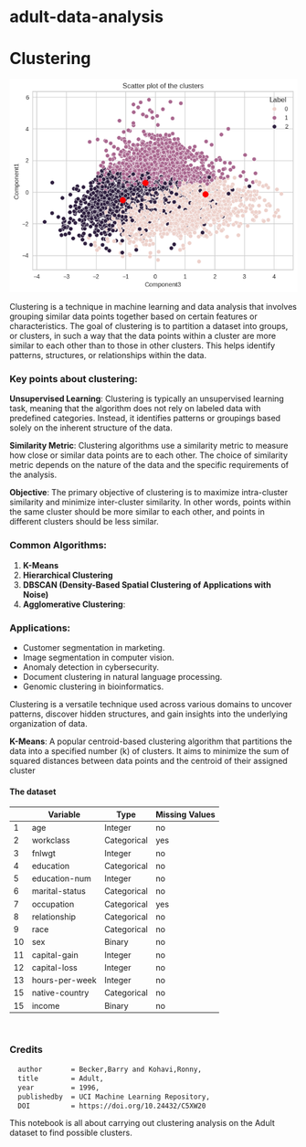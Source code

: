 # adult-data-analysis

# Clustering

<img src='clusters.png'>

Clustering is a technique in machine learning and data analysis that involves grouping similar data points together based on certain features or characteristics. The goal of clustering is to partition a dataset into groups, or clusters, in such a way that the data points within a cluster are more similar to each other than to those in other clusters. This helps identify patterns, structures, or relationships within the data.

### **Key points about clustering**:

**Unsupervised Learning**: Clustering is typically an unsupervised learning task, meaning that the algorithm does not rely on labeled data with predefined categories. Instead, it identifies patterns or groupings based solely on the inherent structure of the data.

**Similarity Metric**: Clustering algorithms use a similarity metric to measure how close or similar data points are to each other. The choice of similarity metric depends on the nature of the data and the specific requirements of the analysis.

**Objective**: The primary objective of clustering is to maximize intra-cluster similarity and minimize inter-cluster similarity. In other words, points within the same cluster should be more similar to each other, and points in different clusters should be less similar.

### **Common Algorithms**:

1. **K-Means**
2. **Hierarchical Clustering**
3. **DBSCAN (Density-Based Spatial Clustering of Applications with Noise)**
4. **Agglomerative Clustering**:

### Applications:

* Customer segmentation in marketing.
* Image segmentation in computer vision.
* Anomaly detection in cybersecurity.
* Document clustering in natural language processing.
* Genomic clustering in bioinformatics.

Clustering is a versatile technique used across various domains to uncover patterns, discover hidden structures, and gain insights into the underlying organization of data.


**K-Means**: A popular centroid-based clustering algorithm that partitions the data into a specified number (k) of clusters. It aims to minimize the sum of squared distances between data points and the centroid of their assigned cluster


#### The dataset


|| Variable | Type | Missing Values |
| --- | --- | --- | --- |
|1| age	| Integer	| no |
|2| workclass | Categorical | yes |
|3| fnlwgt	| Integer	| no |
|4| education	| Categorical	|	no |
|5| education-num	| Integer	|	no |
|6| marital-status	|	Categorical |	no |
|7| occupation	|	Categorical	| yes |
|8| relationship	|	Categorical	|	no |
|9|race | Categorical |	no |
|10| sex	| Binary	| no |
|11|capital-gain |	Integer			|	no |
|12|capital-loss |	Integer			|	no |
|13|hours-per-week|	Integer		|		no |
|15|native-country	|	Categorical	| no |
|15|income |	Binary	| no |

<br>

### Credits
```
  author       = Becker,Barry and Kohavi,Ronny,
  title        = Adult,
  year         = 1996,
  publishedby  = UCI Machine Learning Repository,
  DOI          = https://doi.org/10.24432/C5XW20
```



This notebook is all about carrying out clustering analysis on the Adult dataset to find possible clusters.
